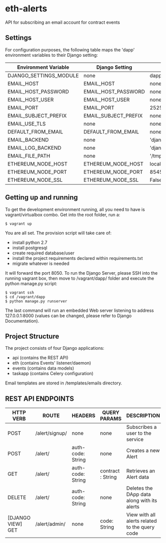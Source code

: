 # eth-alerts
API for subscribing an email account for contract events

Settings
--------

For configuration purposes, the following table maps the 'dapp' environment variables to their Django setting:

| Environment Variable | Django Setting | Development Default | Production Default|
|----------------------|----------------|---------------------|-------------------|
|DJANGO_SETTINGS_MODULE| none | dapp.settings.local|dapp.settings.production|
|EMAIL_HOST | EMAIL_HOST | none | smtp.gmail.com|
|EMAIL_HOST_PASSWORD | EMAIL_HOST_PASSWORD | none | *** |
|EMAIL_HOST_USER | EMAIL_HOST_USER | none | noreply@gnosis.pm|
|EMAIL_PORT | EMAIL_PORT | 2525 | 587|
|EMAIL_SUBJECT_PREFIX | EMAIL_SUBJECT_PREFIX | none | '[gnosis alerts]' |
|EMAIL_USE_TLS| none | none | True |
|DEFAULT_FROM_EMAIL| DEFAULT_FROM_EMAIL | none |'gnosispm <noreply@gnosis.pm>' |
|EMAIL_BACKEND | none | 'django.core.mail.backends.filebased.EmailBackend'| 'email_log.backends.EmailBackend'|
|EMAIL_LOG_BACKEND | none | 'django.core.mail.backends.smtp.EmailBackend'| 'django.core.mail.backends.smtp.EmailBackend'|
|EMAIL_FILE_PATH | none | '/tmp/app-messages' | none |
|ETHEREUM_NODE_HOST | ETHEREUM_NODE_HOST | localhost | localhost |
|ETHEREUM_NODE_PORT |ETHEREUM_NODE_PORT | 8545 | 8545|
|ETHEREUM_NODE_SSL| ETHEREUM_NODE_SSL| False | False |

Getting up and running
----------------------

To get the development environment running, all you need to have is vagrant/virtualbox combo.
Get into the root folder, run a:

    $ vagrant up
    
    
You are all set. The provision script will take care of:


* install python 2.7
* install postgresql
* create required database/user
* install the project requirements declared within requirements.txt
* migrate whatever is needed


It will forward the port 8050.
To run the Django Server, please SSH into the running vagrant box, then move to /vagrant/dapp/ folder and execute the python manage.py script:


    $ vagrant ssh
    $ cd /vagrant/dapp
    $ python manage.py runserver
    
    
The last command will run an embedded Web server listening to address 127.0.0.1:8000 (values can be changed, please refer to Django Documentation).


Project Structure
----------------------


The project consists of four Django applications: 


* api (contains the REST API)
* eth (contains Events' listener/daemon)
* events (contains data models)
* taskapp (contains Celery configuration)


Email templates are stored in /templates/emails directory.

REST API ENDPOINTS
--------

| HTTP VERB | ROUTE | HEADERS | QUERY PARAMS | DESCRIPTION |
|----------------------|----------------|---------------------|---------------------|---------------------|
|POST| /alert/signup/ | none | none | Subscribes a user to the service |
|POST| /alert/ | auth-code: String | none | Creates a new Alert |
|GET| /alert/ | auth-code: String | contract : String | Retrieves an Alert data |
|DELETE| /alert/ | auth-code: String | none | Deletes the DApp data along with its alerts |
|[DJANGO VIEW] GET| /alert/admin/ | none | code: String | View with all alerts related to the query code |
